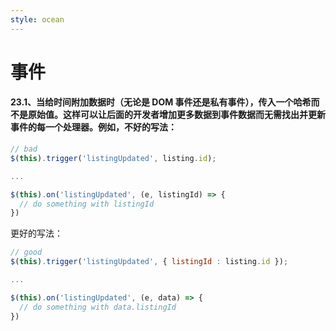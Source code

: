 ```yaml
---
style: ocean
---
```

事件
===

#### 23.1、当给时间附加数据时（无论是 DOM 事件还是私有事件），传入一个哈希而不是原始值。这样可以让后面的开发者增加更多数据到事件数据而无需找出并更新事件的每一个处理器。例如，不好的写法：

```javascript
// bad
$(this).trigger('listingUpdated', listing.id);

...

$(this).on('listingUpdated', (e, listingId) => {
  // do something with listingId
})
```
更好的写法：

```javascript
// good
$(this).trigger('listingUpdated', { listingId : listing.id });

...

$(this).on('listingUpdated', (e, data) => {
  // do something with data.listingId
})
```
